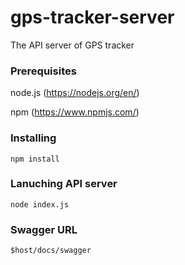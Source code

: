 # gps-tracker-server
The API server of GPS tracker

### Prerequisites
node.js (https://nodejs.org/en/)

npm (https://www.npmjs.com/)

### Installing
```
npm install
```

### Lanuching API server
```
node index.js
```

### Swagger URL
```
$host/docs/swagger
```